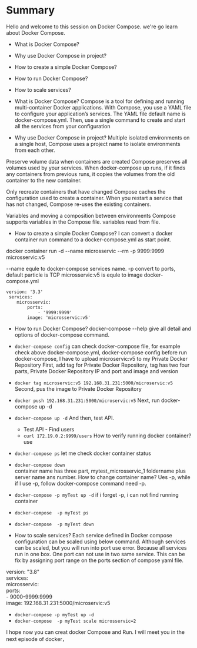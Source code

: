 # Summary 
Hello and welcome to this session on Docker Compose. we're go learn about Docker Compose.

- What is Docker Compose?
- Why use Docker Compose in project?
- How to create a simple Docker Compose?
- How to run Docker Compose?
- How to scale services?



- What is Docker Compose?
  Compose is a tool for defining and running multi-container Docker applications.
  With Compose, you use a YAML file to configure your application’s services. The YAML file default name is docker-compose.yml.
  Then, use a single command to create and start all the services from your configuration


- Why use Docker Compose in project?
 Multiple isolated environments on a single host, Compose uses a project name to isolate environments from each other.

 Preserve volume data when containers are created
 Compose preserves all volumes used by your services. 
 When docker-compose up runs, if it finds any containers from previous runs, it copies the volumes from the old container to the new container.

 Only recreate containers that have changed
 Compose caches the configuration used to create a container. When you restart a service that has not changed, Compose re-uses the existing containers. 


 Variables and moving a composition between environments
 Compose supports variables in the Compose file. variables read from file.


- How to create a simple Docker Compose?
 I can convert a docker container run command to a docker-compose.yml as start point.

 docker container run -d --name microsservic --rm -p 9999:9999  microsservic:v5

--name equle to docker-compose services name.
-p convert to ports, default particle is TCP
microsservic:v5 is equle to image
 docker-compose.yml  
``` 
version: '3.3'     
 services:          
    microsservic:        
        ports:        
            - '9999:9999'        
        image: 'microsservic:v5'  
``` 

- How to run Docker Compose?
docker-compose --help give all detail and options of docker-compose command.

- `docker-compose config` can check docker-compose file, for example check above docker-compose.yml, 
   docker-compose config
before run docker-compose, I have to upload microservic:v5 to  my Private Docker Repository
First, add  tag for Private Docker Repository, tag has two four parts, Private Docker Repository IP and port and image  and version
- `docker tag microservic:v5 192.168.31.231:5000/microservic:v5` 
  Second, pus the image to   Private Docker Repository
- `docker push 192.168.31.231:5000/microservic:v5`
  Next, run docker-compose up -d
- `docker-compose up -d`
  And then, test API.
  - Test API - Find users  
  - `curl 172.19.0.2:9999/users`
  How to verify running docker container? use
- `docker-compose ps` 
  let me check docker container status
- `docker-compose down`  
  container name has three part, mytest_microsservic_1 
    foldername plus server name ans number. 
    How to change container name?  Ues -p, while if I use -p, follow docker-compose command need -p. 
- `docker-compose -p myTest up -d` 
  if i forget -p, i can not find running container  
- `docker-compose  -p myTest ps`
- `docker-compose  -p myTest down`  







- How to scale services?
  Each service defined in Docker compose configuration can be scaled using below command.
  Although services can be scaled, but you will run into port use error.
  Because all services run in one box. One port can not use in two same service. 
  This can be fix by assigning port range on the ports section of compose yaml file.

version: "3.8"     
services:          
    microsservic:        
        ports:        
            - 9000-9999:9999        
        image: 192.168.31.231:5000/microservic:v5 

- `docker-compose -p myTest up -d` 
- `docker-compose  -p myTest scale microsservic=2`


I hope  now you can creat  docker Compose  and Run. 
I will meet you in the next episode of docker，


